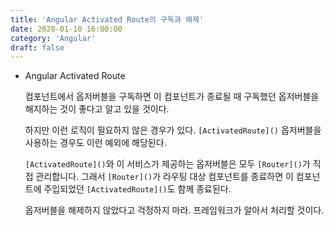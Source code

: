 ```yaml
---
title: 'Angular Activated Route의 구독과 해제'
date: 2020-01-10 16:00:00
category: 'Angular'
draft: false
---
```


- Angular Activated Route

  컴포넌트에서 옵저버블을 구독하면 이 컴포넌트가 종료될 때 구독했던 옵저버블을 해지하는 것이 좋다고 알고 있을 것이다.

  하지만 이런 로직이 필요하지 않은 경우가 있다. `[ActivatedRoute]()` 옵저버블을 사용하는 경우도 이런 예외에 해당된다.

  `[ActivatedRoute]()`와 이 서비스가 제공하는 옵저버블은 모두 `[Router]()`가 직접 관리합니다. 그래서 `[Router]()`가 라우팅 대상 컴포넌트를 종료하면 이 컴포넌트에 주입되었던 `[ActivatedRoute]()`도 함께 종료된다.

  옵저버블을 해제하지 않았다고 걱정하지 마라. 프레임워크가 알아서 처리할 것이다.

